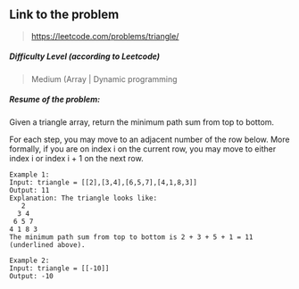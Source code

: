 ## Link to the problem
 
 > https://leetcode.com/problems/triangle/
 
##### Difficulty Level (according to Leetcode)
 
 > Medium (Array | Dynamic programming
 
##### Resume of the problem:

Given a triangle array, return the minimum path sum from top to bottom.

For each step, you may move to an adjacent number of the row below. 
More formally, if you are on index i on the current row, you may move to either index i or index i + 1 on the next row.


```
Example 1:
Input: triangle = [[2],[3,4],[6,5,7],[4,1,8,3]]
Output: 11
Explanation: The triangle looks like:
   2
  3 4
 6 5 7
4 1 8 3
The minimum path sum from top to bottom is 2 + 3 + 5 + 1 = 11 (underlined above).

Example 2:
Input: triangle = [[-10]]
Output: -10
```
 
  